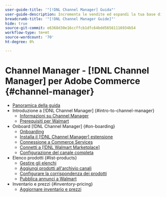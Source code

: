```yaml
---
user-guide-title: '"[!DNL Channel Manager] Guida"'
user-guide-description: Incrementa le vendite ed espandi la tua base di clienti integrando Adobe Commerce o Magento Open Source con il tuo [!DNL Walmart Marketplace Seller Central] conto.
breadcrumb-title: '"[!DNL Channel Manager Guide]"'
hide: true
source-git-commit: e6368d30e16ccffcb1dfc64bdd56561116934b54
workflow-type: tm+mt
source-wordcount: '70'
ht-degree: 0%

---
```



# Channel Manager - [!DNL Channel Manager] per Adobe Commerce {#channel-manager}

- [Panoramica della guida](guide-overview.md)
- Introduzione a [!DNL Channel Manager] {#intro-to-channel-manager}
   - [Informazioni su Channel Manager](overview.md)
   - [Prerequisiti per Walmart](walmart-prerequisites.md)
- Onboard [!DNL Channel Manager] {#on-boarding}
   - [Onboarding](onboard.md)
   - [Installa il [!DNL Channel Manager] estensione](install.md)
   - [Connessione a Commerce Services](connect.md)
   - [Connetti a [!DNL Walmart Marketplace]](connect-marketplace.md)
   - [Configurazione del canale completa](complete-store-setup.md)
- Elenco prodotti {#list-products}
   - [Gestire gli elenchi](manage-listings.md)
   - [Aggiungi prodotti all&#39;archivio canali](add-products-to-connected-channel.md)
   - [Configurare la corrispondenza dei prodotti](map-product-attributes-for-matching.md)
   - [Pubblica annunci a Walmart](publish-listings-to-marketplace.md)
- Inventario e prezzi {#inventory-pricing}
   - [Aggiornare inventario e prezzi](inventory-and-price-updates.md)

